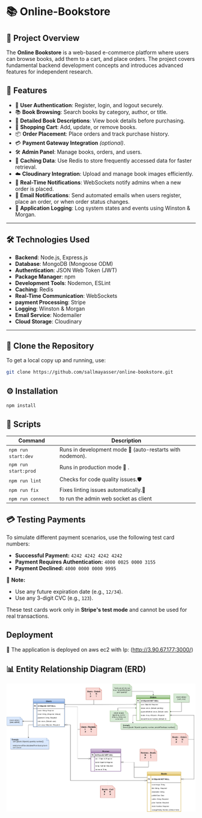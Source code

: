 # 📚 Online-Bookstore

## 📖 Project Overview

The **Online Bookstore** is a web-based e-commerce platform where users can browse books, add them to a cart, and place orders. The project covers fundamental backend development concepts and introduces advanced features for independent research.

## 🚀 Features

- 🔐 **User Authentication**: Register, login, and logout securely.
- 📚 **Book Browsing**: Search books by category, author, or title.
- 📝 **Detailed Book Descriptions**: View book details before purchasing.
- 🛒 **Shopping Cart**: Add, update, or remove books.
- 📦 **Order Placement**: Place orders and track purchase history.
- 💳 **Payment Gateway Integration** _(optional)_.
- 🛠️ **Admin Panel**: Manage books, orders, and users.
- 🚀 **Caching Data**: Use Redis to store frequently accessed data for faster retrieval.
- ☁️ **Cloudinary Integration**: Upload and manage book images efficiently.
- 🔔 **Real-Time Notifications**: WebSockets notify admins when a new order is placed.
- 📩 **Email Notifications**: Send automated emails when users register, place an order, or when order status changes.
- 📜 **Application Logging**: Log system states and events using Winston & Morgan.

---

## 🛠️ Technologies Used

- **Backend**: Node.js, Express.js
- **Database**: MongoDB (Mongoose ODM)
- **Authentication**: JSON Web Token (JWT)
- **Package Manager**: npm
- **Development Tools**: Nodemon, ESLint
- **Caching**: Redis
- **Real-Time Communication**: WebSockets
- **payment Processing**: Stripe
- **Logging**: Winston & Morgan
- **Email Service**: Nodemailer
- **Cloud Storage**: Cloudinary

---

## 📂 Clone the Repository

To get a local copy up and running, use:

```sh
git clone https://github.com/sallmayasser/online-bookstore.git
```

## ⚙️ Installation

```sh
npm install
```

## 📜 Scripts

| Command              | Description                                               |
| -------------------- | --------------------------------------------------------- |
| `npm run start:dev`  | Runs in development mode 🔧 (auto-restarts with nodemon). |
| `npm run start:prod` | Runs in production mode 🚀 .                              |
| `npm run lint`       | Checks for code quality issues.🛡️                         |
| `npm run fix`        | Fixes linting issues automatically.🔄                     |
| `npm run connect `   | to run the admin web socket as client                     |

## 💳 Testing Payments

To simulate different payment scenarios, use the following test card numbers:

- **Successful Payment:** `4242 4242 4242 4242`
- **Payment Requires Authentication:** `4000 0025 0000 3155`
- **Payment Declined:** `4000 0000 0000 9995`

📌 **Note:**

- Use any future expiration date (e.g., `12/34`).
- Use any 3-digit CVC (e.g., `123`).

These test cards work only in **Stripe's test mode** and cannot be used for real transactions.

## Deployment

🚀 The application is deployed on aws ec2 with Ip: (http://3.90.67.177:3000/)

## 📊 Entity Relationship Diagram (ERD)

![ERD](./Utils/ERD.png)
